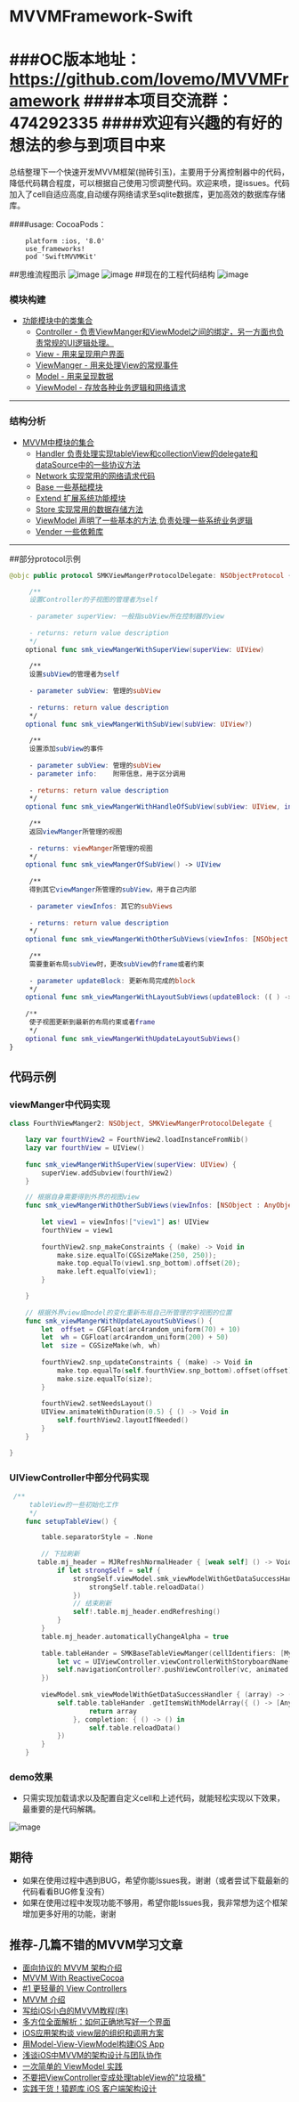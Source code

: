 # MVVMFramework-Swift
###OC版本地址：https://github.com/lovemo/MVVMFramework
####本项目交流群：474292335
####欢迎有兴趣的有好的想法的参与到项目中来
===
总结整理下一个快速开发MVVM框架(抛砖引玉)，主要用于分离控制器中的代码，降低代码耦合程度，可以根据自己使用习惯调整代码。欢迎来喷，提issues。代码加入了cell自适应高度,自动缓存网络请求至sqlite数据库，更加高效的数据库存储库。

####usage:
CocoaPods：
```
	platform :ios, '8.0'
	use_frameworks!
	pod 'SwiftMVVMKit'

```

##思维流程图示
![image](https://github.com/lovemo/MVVMFramework/raw/master/resources/MVVMFrameWork-Thinking.png)
![image](https://github.com/lovemo/MVVMFramework/raw/master/resources/MVVMFrameWork-Thinking2.jpeg)
##现在的工程代码结构
![image](https://github.com/lovemo/MVVMFramework/raw/master/resources/directory_tree.png)

### <a id="模块构建"></a> 模块构建
  
* [功能模块中的类集合](#Examples)
	* [Controller - 负责ViewManger和ViewModel之间的绑定，另一方面也负责常规的UI逻辑处理。](#JSON_Model)
	* [View - 用来呈现用户界面](#JSONString_Model)
	* [ViewManger - 用来处理View的常规事件](#Model_contains_model_array)
	* [Model - 用来呈现数据](#Model_contains_model)
	* [ViewModel - 存放各种业务逻辑和网络请求](#Model_contains_model_array)


---

### <a id="结构分析"></a> 结构分析
* [MVVM中模块的集合](#MVVM)
	* [Handler 负责处理实现tableView和collectionView的delegate和dataSource中的一些协议方法](#Handler)
	* [Network 实现常用的网络请求代码](#Network)
	* [Base 一些基础模块](#Base)
	* [Extend 扩展系统功能模块](#Extend)
	* [Store 实现常用的数据存储方法](#Store)
	* [ViewModel 声明了一些基本的方法,负责处理一些系统业务逻辑](#ViewModel)
	* [Vender 一些依赖库](#Vender)

---

##部分protocol示例
```swift
@objc public protocol SMKViewMangerProtocolDelegate: NSObjectProtocol {

     /**
     设置Controller的子视图的管理者为self
     
     - parameter superView: 一般指subView所在控制器的view
     
     - returns: return value description
     */
    optional func smk_viewMangerWithSuperView(superView: UIView)
    
     /**
     设置subView的管理者为self
     
     - parameter subView: 管理的subView
     
     - returns: return value description
     */
    optional func smk_viewMangerWithSubView(subView: UIView?)
    
     /**
     设置添加subView的事件
     
     - parameter subView: 管理的subView
     - parameter info:    附带信息，用于区分调用
     
     - returns: return value description
     */
    optional func smk_viewMangerWithHandleOfSubView(subView: UIView, info: String?)
    
     /**
     返回viewManger所管理的视图
     
     - returns: viewManger所管理的视图
     */
    optional func smk_viewMangerOfSubView() -> UIView
    
     /**
     得到其它viewManger所管理的subView，用于自己内部
     
     - parameter viewInfos: 其它的subViews
     
     - returns: return value description
     */
    optional func smk_viewMangerWithOtherSubViews(viewInfos: [NSObject : AnyObject]?)
    
     /**
     需要重新布局subView时，更改subView的frame或者约束
     
     - parameter updateBlock: 更新布局完成的block
     */
    optional func smk_viewMangerWithLayoutSubViews(updateBlock: (( ) -> ( ))?)
    
    /**
     使子视图更新到最新的布局约束或者frame
     */
    optional func smk_viewMangerWithUpdateLayoutSubViews()
}
```

## <a id="代码示例"></a> 代码示例
### viewManger中代码实现

```swift
class FourthViewManger2: NSObject, SMKViewMangerProtocolDelegate {

    lazy var fourthView2 = FourthView2.loadInstanceFromNib()
    lazy var fourthView = UIView()
    
    func smk_viewMangerWithSuperView(superView: UIView) {
        superView.addSubview(fourthView2)
    }

    // 根据自身需要得到外界的视图view
    func smk_viewMangerWithOtherSubViews(viewInfos: [NSObject : AnyObject]?) {
        
        let view1 = viewInfos!["view1"] as! UIView
        fourthView = view1
        
        fourthView2.snp_makeConstraints { (make) -> Void in
            make.size.equalTo(CGSizeMake(250, 250));
            make.top.equalTo(view1.snp_bottom).offset(20);
            make.left.equalTo(view1);
        }

    }
    
    // 根据外界view或model的变化重新布局自己所管理的字视图的位置
    func smk_viewMangerWithUpdateLayoutSubViews() {
        let  offset = CGFloat(arc4random_uniform(70) + 10)
        let  wh = CGFloat(arc4random_uniform(200) + 50)
        let  size = CGSizeMake(wh, wh)
        
        fourthView2.snp_updateConstraints { (make) -> Void in
            make.top.equalTo(self.fourthView.snp_bottom).offset(offset);
            make.size.equalTo(size);
        }
        
        fourthView2.setNeedsLayout()
        UIView.animateWithDuration(0.5) { () -> Void in
            self.fourthView2.layoutIfNeeded()
        }
    }

}

```
       
### UIViewController中部分代码实现
         
```swift
 /**
     tableView的一些初始化工作
     */
    func setupTableView() {

        table.separatorStyle = .None
        
        // 下拉刷新
       table.mj_header = MJRefreshNormalHeader { [weak self] () -> Void in
            if let strongSelf = self {
                strongSelf.viewModel.smk_viewModelWithGetDataSuccessHandler({ (array) -> () in
                    strongSelf.table.reloadData()
                })
                // 结束刷新
                self!.table.mj_header.endRefreshing()
            }
        }
        table.mj_header.automaticallyChangeAlpha = true
        
        table.tableHander = SMKBaseTableViewManger(cellIdentifiers: [MyCellIdentifier], didSelectBlock: { (_, _) -> Void in
            let vc = UIViewController.viewControllerWithStoryboardName("Main", vcIdentifier: "SecondVCID")
            self.navigationController?.pushViewController(vc, animated: true)
        })
        
        viewModel.smk_viewModelWithGetDataSuccessHandler { (array) -> () in
            self.table.tableHander .getItemsWithModelArray({ () -> [AnyObject] in
                    return array
                }, completion: { () -> () in
                    self.table.reloadData()
            })
        }
    }

```


### <a id="demo效果"></a> demo效果
- 只需实现加载请求以及配置自定义cell和上述代码，就能轻松实现以下效果，最重要的是代码解耦。

![image](https://github.com/lovemo/MVVMFramework/raw/master/resources/demo.gif)

## 期待
* 如果在使用过程中遇到BUG，希望你能Issues我，谢谢（或者尝试下载最新的代码看看BUG修复没有）
* 如果在使用过程中发现功能不够用，希望你能Issues我，我非常想为这个框架增加更多好用的功能，谢谢

## 推荐-几篇不错的MVVM学习文章
* [面向协议的 MVVM 架构介绍](https://realm.io/cn/news/doios-natasha-murashev-protocol-oriented-mvvm/)
* [MVVM With ReactiveCocoa](http://www.cocoachina.com/ios/20160330/15823.html)
* [#1 更轻量的 View Controllers](http://objccn.io/issue-1/)
* [MVVM 介绍](http://objccn.io/issue-13-1/)
* [写给iOS小白的MVVM教程(序)](http://www.ios122.com/2015/10/mvvm_start/)
* [多方位全面解析：如何正确地写好一个界面](http://ios.jobbole.com/83657/)
* [iOS应用架构谈 view层的组织和调用方案](http://www.cocoachina.com/ios/20150525/11919.html)
* [用Model-View-ViewModel构建iOS App](http://www.cocoachina.com/ios/20140716/9152.html)
* [浅谈iOS中MVVM的架构设计与团队协作](http://www.cocoachina.com/ios/20150122/10987.html)
* [一次简单的 ViewModel 实践](http://bifidy.net/index.php/407)
* [不要把ViewController变成处理tableView的"垃圾桶"](http://www.cocoachina.com/ios/20151218/14743.html)
* [实践干货！猿题库 iOS 客户端架构设计](http://www.cocoachina.com/ios/20160108/14911.html)
